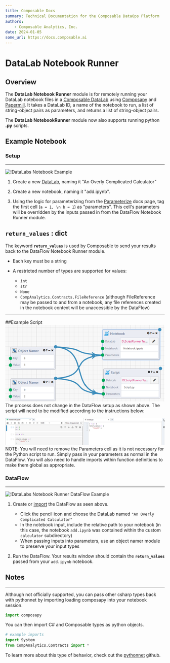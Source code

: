 ```yaml
---
title: Composable Docs
summary: Technical Documentation for the Composable DataOps Platform
authors:
    - Composable Analytics, Inc.
date: 2024-01-05
some_url: https://docs.composable.ai
---
```


# DataLab Notebook Runner

## Overview

The **DataLab Notebook Runner** module is for remotely running your DataLab notebook files in a [Composable DataLab](../../DataLabs/Overview.md) using [Composapy](https://github.com/ComposableAnalytics/ComposaPy) and [Papermill](https://github.com/nteract/papermill). It takes a DataLab ID, a name of the notebook to run, a list of string-object pairs as parameters, and returns a list of string-object pairs.

The **DataLab NotebookRunner** module now also supports running python **.py** scripts.

## Example Notebook

### Setup
----
![!DataLabs Notebook Example](img/DataLabNotebookRunner.CalculatorNotebook.png)

1) Create a new [DataLab](../../DataLabs/Overview.md), naming it "An Overly Complicated Calculator"

2) Create a new notebook, naming it "add.ipynb".

3) Using the logic for parameterizing from the [Parameterize](https://papermill.readthedocs.io/en/latest/usage-parameterize.html) docs page, tag the first cell (`a = 1, \n b = 1`) as "parameters". This cell's parameters will be overridden by the inputs passed in from the DataFlow Notebook Runner module.


## **`return_values`** : dict
The keyword **`return_values`** is used by Composable to send your results back to the DataFlow Notebook Runner module.

- Each key must be a string

- A restricted number of types are supported for values:
    - `int`
    - `str`
    - `None`
    - `CompAnalytics.Contracts.FileReference` (although FileReference may be passed to and from a notebook, any file references created in the notebook context will be unaccessible by the DataFlow)
----
##Example Script
![!DataLabs Notebook Runner Script DataFlow Example](img/DLNBScriptFlow.png)
The process does not change in the DataFlow setup as shown above. The script will need to be modified according to the instructions below:

![!DataLabs Notebook Runner Script Code Example](img/DLNBScriptCode.png)
NOTE: You will need to remove the Parameters cell as it is not necessary for the Python script to run. Simply pass in your parameters as normal in the DataFlow. You will also need to handle imports within function definitions to make them global as appropriate.

### DataFlow
----
![!DataLabs Notebook Runner DataFlow Example](img/DataLabNotebookRunner.DataFlow.png)

1) Create or <a href = "https://raw.githubusercontent.com/ComposableAnalytics/Docs/master/docs/DataFlows/09.Module-Details/files/DataLabNotebookRunnerExample.json" download>import</a> the DataFlow as seen above.
    - Click the pencil icon and choose the DataLab named `"An Overly Complicated Calculator"`
    - In the notebook input, include the relative path to your notebook (in this case, the notebook `add.ipynb` was contained within the custom `calculator` subdirectory)
    - When passing inputs into parameters, use an object namer module to preserve your input types

2) Run the DataFlow. Your results window should contain the **`return_values`** passed from your `add.ipynb` notebook.


## Notes
----

Although not officially supported, you can pass other csharp types back with pythonnet by importing loading composapy into your notebook session.
```python
import composapy
``` 

You can then import C# and Composable types as python objects.
```python
# example imports
import System
from CompAnalytics.Contracts import *
```

To learn more about this type of behavior, check out the [pythonnet](https://github.com/pythonnet/pythonnet) github.
